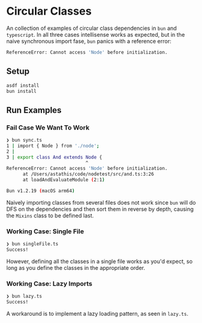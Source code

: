 # Circular Classes

An collection of examples of circular class dependencies in `bun` and `typescript`. In all three cases intellisense
works as expected, but in the naive synchronous import fase, `bun` panics with a reference error:
```sh
ReferenceError: Cannot access 'Node' before initialization.
```

## Setup

```sh
asdf install
bun install
```

## Run Examples

### Fail Case We Want To Work

```sh
❯ bun sync.ts
1 | import { Node } from './node';
2 |
3 | export class And extends Node {
                             ^
ReferenceError: Cannot access 'Node' before initialization.
      at /Users/astathis/code/nodetest/src/and.ts:3:26
      at loadAndEvaluateModule (2:1)

Bun v1.2.19 (macOS arm64)
```

Naively importing classes from several files does not work since `bun` will do DFS on the dependencies and then sort
them in reverse by depth, causing the `Mixins` class to be defined last.

### Working Case: Single File

```sh
❯ bun singleFile.ts
Success!
```

However, defining all the classes in a single file works as you'd expect, so long as you define the classes in the
appropriate order.


### Working Case: Lazy Imports

```sh
❯ bun lazy.ts
Success!
```

A workaround is to implement a lazy loading pattern, as seen in `lazy.ts`.
